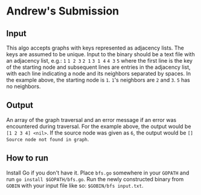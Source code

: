 Andrew's Submission
=======

## Input

This algo accepts graphs with keys represented as adjacency lists. The keys are assumed to be unique. Input to the binary should be a text file with an adjacency list, e.g.:
`1`
`1 2 3`
`2 1`
`3 1 4`
`4 3`
`5`
where the first line is the key of the starting node and subsequent lines are entries in the adjacency list, with each line indicating a node and its neighbors separated by spaces. In the example above, the starting node is `1`. `1`'s neighbors are `2` and `3`. `5` has no neighbors.

## Output

An array of the graph traversal and an error message if an error was encountered during traversal. For the example above, the output would be `[1 2 3 4] <nil>`. If the source node was given as `6`, the output would be `[] Source node not found in graph`.

## How to run

Install Go if you don't have it. Place `bfs.go` somewhere in your `GOPATH` and run `go install $GOPATH/bfs.go`. Run the newly constructed binary from `GOBIN` with your input file like so: `$GOBIN/bfs input.txt`.
